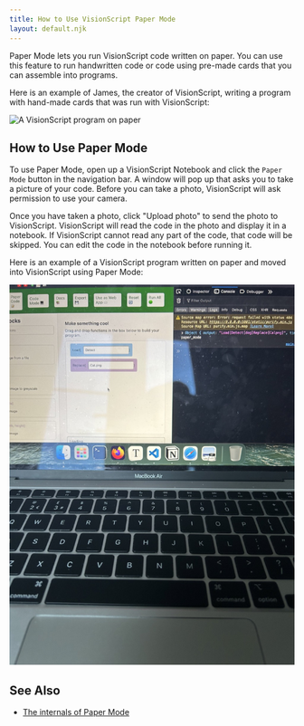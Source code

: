 ```yaml
---
title: How to Use VisionScript Paper Mode
layout: default.njk
---
```


Paper Mode lets you run VisionScript code written on paper. You can use this feature to run handwritten code or code using pre-made cards that you can assemble into programs.

Here is an example of James, the creator of VisionScript, writing a program with hand-made cards that was run with VisionScript:

![A VisionScript program on paper](/assets/paper_mode.jpg)

## How to Use Paper Mode

To use Paper Mode, open up a VisionScript Notebook and click the `Paper Mode` button in the navigation bar. A window will pop up that asks you to take a picture of your code. Before you can take a photo, VisionScript will ask permission to use your camera.

Once you have taken a photo, click "Upload photo" to send the photo to VisionScript. VisionScript will read the code in the photo and display it in a notebook. If VisionScript cannot read any part of the code, that code will be skipped. You can edit the code in the notebook before running it.

Here is an example of a VisionScript program written on paper and moved into VisionScript using Paper Mode:

![A VisionScript program in VisionScript Notebooks](/assets/paper_mode_notebook.jpeg)

## See Also

- [The internals of Paper Mode](/paper/internals)